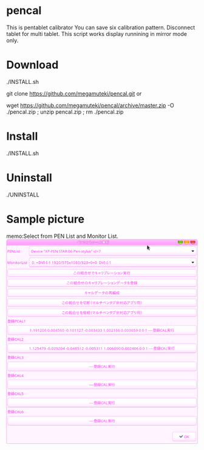 # pencal
This is pentablet calibrator
You can save six calibration pattern.
Disconnect tablet for multi tablet.
This script works display runnining in mirror mode only.


# Download
./INSTALL.sh

git clone  https://github.com/megamuteki/pencal.git
or

wget https://github.com/megamuteki/pencal/archive/master.zip -O ./pencal.zip ; unzip pencal.zip ; rm ./pencal.zip

# Install
./INSTALL.sh

# Uninstall
./UNINSTALL

# Sample picture
memo:Select from PEN List and Monitor List. 
![PenCal](https://raw.githubusercontent.com/megamuteki/images/master/pencal/pencal01.png)



